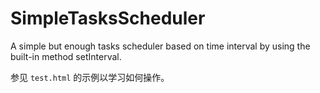 # SimpleTasksScheduler

A simple but enough tasks scheduler based on time interval by using the built-in method setInterval.

参见 `test.html` 的示例以学习如何操作。
